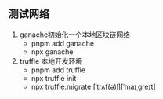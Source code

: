 ## 测试网络

1. ganache初始化一个本地区块链网络
   - pnpm add ganache
   - npx ganache
2. truffle 本地开发环境
   - pnpm add truffle
   - npx truffle init
   - npx truffle:migrate [ˈtrʌf(ə)l][ˈmaɪˌɡreɪt]

